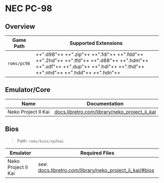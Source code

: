 # NEC PC-98

## Overview

| Game Path | Supported Extensions |
| --- | --- |
| `roms/pc98` | ++".d98"++ ++".zip"++ ++".fdi"++ ++".fdd"++ ++".2hd"++ ++".tfd"++ ++".d88"++ ++".hdm"++ ++".xdf"++ ++".dup"++ ++".hdi"++ ++".thd"++ ++".nhd"++ ++".hdd"++ ++".hdn"++ |

## Emulator/Core

| Name | Documentation |
| --- | --- |
| Neko Project II Kai | [docs.libretro.com/library/neko_project_ii_kai](https://docs.libretro.com/library/neko_project_ii_kai/) |

## Bios

> Path: `roms/bios/np2kai`

| Emulator | Required Files |
| -- | -- |
| Neko Project II Kai | see: [docs.libretro.com/library/neko_project_ii_kai/#bios](https://docs.libretro.com/library/neko_project_ii_kai/#bios) |
